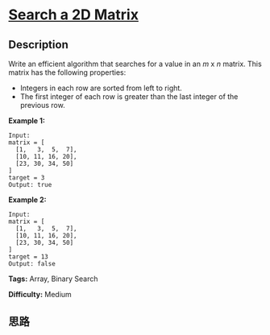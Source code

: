 # [Search a 2D Matrix][title]

## Description

Write an efficient algorithm that searches for a value in an _m_ x _n_ matrix.
This matrix has the following properties:

  * Integers in each row are sorted from left to right.
  * The first integer of each row is greater than the last integer of the previous row.

**Example 1:**
            Input:    matrix = [      [1,   3,  5,  7],      [10, 11, 16, 20],      [23, 30, 34, 50]    ]    target = 3    Output: true    

**Example 2:**
            Input:    matrix = [      [1,   3,  5,  7],      [10, 11, 16, 20],      [23, 30, 34, 50]    ]    target = 13    Output: false


**Tags:** Array, Binary Search

**Difficulty:** Medium

## 思路

[title]: https://leetcode.com/problems/search-a-2d-matrix
